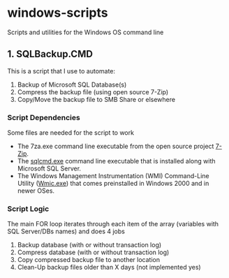 # windows-scripts
Scripts and utilities for the Windows OS command line

## 1. SQLBackup.CMD
This is a script that I use to automate:
1. Backup of Microsoft SQL Database(s)
2. Compress the backup file (using open source 7-Zip)
3. Copy/Move the backup file to SMB Share or elsewhere

### Script Dependencies
Some files are needed for the script to work
* The 7za.exe command line executable from the open source project [7-Zip](https://www.7-zip.org/).
* The [sqlcmd.exe](https://docs.microsoft.com/en-us/sql/tools/sqlcmd-utility?view=sql-server-ver15) command line executable that is installed along with Microsoft SQL Server.
* The Windows Management Instrumentation (WMI) Command-Line Utility ([Wmic.exe](https://docs.microsoft.com/en-us/windows/win32/wmisdk/wmi-start-page?redirectedfrom=MSDN)) that comes preinstalled in Windows 2000 and in newer OSes.

### Script Logic
The main FOR loop iterates through each item of the array (variables with SQL Server/DBs names) and does 4 jobs
1. Backup database (with or without transaction log)
2. Compress database (with or without transaction log)
3. Copy compressed backup file to another location
4. Clean-Up backup files older than X days (not implemented yes)
